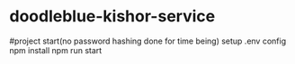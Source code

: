 # doodleblue-kishor-service

#project start(no password hashing done for time being)
setup .env config 
npm install
npm run start